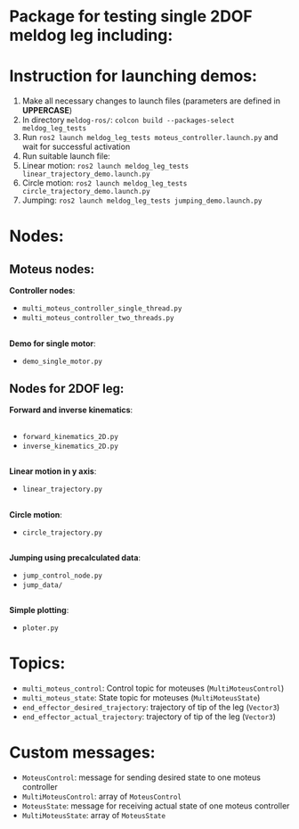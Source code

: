 # Package for testing single 2DOF meldog leg including:

# Instruction for launching demos:
1. Make all necessary changes to launch files (parameters are defined in __UPPERCASE__)
2. In directory ```meldog-ros/```: ```colcon build --packages-select meldog_leg_tests```
3. Run ```ros2 launch meldog_leg_tests moteus_controller.launch.py``` and wait for successful activation
4. Run suitable launch file:
  1. Linear motion: ```ros2 launch meldog_leg_tests linear_trajectory_demo.launch.py```
  2. Circle motion: ```ros2 launch meldog_leg_tests circle_trajectory_demo.launch.py```
  3. Jumping: ```ros2 launch meldog_leg_tests jumping_demo.launch.py```

# Nodes:

## Moteus nodes:
__Controller nodes__:
- ```multi_moteus_controller_single_thread.py```
- ```multi_moteus_controller_two_threads.py```
##
__Demo for single motor__:
- ```demo_single_motor.py```
## Nodes for 2DOF leg:
__Forward and inverse kinematics__:
##
- ```forward_kinematics_2D.py```
- ```inverse_kinematics_2D.py```
##
__Linear motion in y axis__:

- ```linear_trajectory.py```
##
__Circle motion__:

- ```circle_trajectory.py```
##
__Jumping using precalculated data__:

- ```jump_control_node.py```
- ```jump_data/```
##
__Simple plotting__:

- ```ploter.py```

# Topics:
-  ```multi_moteus_control```: Control topic for moteuses (```MultiMoteusControl```)
-  ```multi_moteus_state```: State topic for moteuses (```MultiMoteusState```)
-  ```end_effector_desired_trajectory```: trajectory of tip of the leg (```Vector3```)
-  ```end_effector_actual_trajectory```: trajectory of tip of the leg (```Vector3```)
# Custom messages:
-  ```MoteusControl```: message for sending desired state to one moteus controller
-  ```MultiMoteusControl```: array of ```MoteusControl```
-  ```MoteusState```: message for receiving actual state of one moteus controller
-  ```MultiMoteusState```: array of ```MoteusState```
